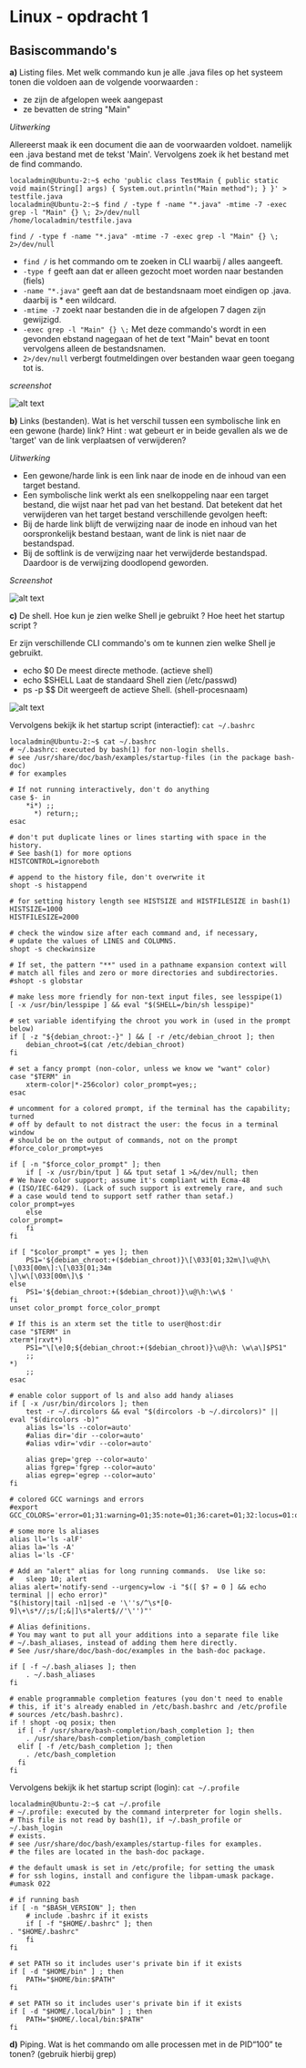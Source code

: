 # Linux - opdracht 1

## Basiscommando's

**a)** Listing files. Met welk commando kun je alle .java files op het systeem tonen die voldoen aan de 
volgende voorwaarden : 
* ze zijn de afgelopen week aangepast 
* ze bevatten de string "Main" 

*Uitwerking*

Allereerst maak ik een document die aan de voorwaarden voldoet. namelijk een .java bestand met de tekst 'Main'.
Vervolgens zoek ik het bestand met de find commando.

```
localadmin@Ubuntu-2:~$ echo 'public class TestMain { public static void main(String[] args) { System.out.println("Main method"); } }' > testfile.java
localadmin@Ubuntu-2:~$ find / -type f -name "*.java" -mtime -7 -exec grep -l "Main" {} \; 2>/dev/null
/home/localadmin/testfile.java
```

`find / -type f -name "*.java" -mtime -7 -exec grep -l "Main" {} \; 2>/dev/null`

* `find /` is het commando om te zoeken in CLI waarbij / alles aangeeft.
* `-type f` geeft aan dat er alleen gezocht moet worden naar bestanden (fiels)
* `-name "*.java"` geeft aan dat de bestandsnaam moet eindigen op .java. daarbij is * een wildcard.
* `-mtime -7` zoekt naar bestanden die in de afgelopen 7 dagen zijn gewijzigd.
* `-exec grep -l "Main" {} \;` Met deze commando's wordt in een gevonden ebstand nagegaan of het de text "Main" bevat en toont vervolgens alleen de bestandsnamen.
* `2>/dev/null` verbergt foutmeldingen over bestanden waar geen toegang tot is.

*screenshot*

![alt text](screenshots/image_a.png)


**b)** Links (bestanden). Wat is het verschil tussen een symbolische link en een gewone (harde) link? 
Hint : wat gebeurt er in beide gevallen als we de 'target' van de link verplaatsen of verwijderen?

*Uitwerking*

* Een gewone/harde link is een link naar de inode en de inhoud van een target bestand. 
* Een symbolische link werkt als een snelkoppeling naar een target bestand, die wijst naar het pad van het bestand.
Dat betekent dat het verwijderen van het target bestand verschillende gevolgen heeft:
* Bij de harde link blijft de verwijzing naar de inode en inhoud van het oorspronkelijk bestand bestaan, want de link is niet naar de bestandspad.
* Bij de softlink is de verwijzing naar het verwijderde bestandspad. Daardoor is de verwijzing doodlopend geworden. 

*Screenshot*

![alt text](screenshots/image_b.png)

**c)** De shell. Hoe kun je zien welke Shell je gebruikt ? Hoe heet het startup script ?

Er zijn verschillende CLI commando's om te kunnen zien welke Shell je gebruikt.

* echo $0
De meest directe methode. (actieve shell)
* echo $SHELL
Laat de standaard Shell zien (/etc/passwd)
* ps -p $$
Dit weergeeft de actieve Shell. (shell-procesnaam)

![alt text](screenshots/image_c.png)

Vervolgens bekijk ik het startup script (interactief):
`cat ~/.bashrc`

```
localadmin@Ubuntu-2:~$ cat ~/.bashrc
# ~/.bashrc: executed by bash(1) for non-login shells.
# see /usr/share/doc/bash/examples/startup-files (in the package bash-doc)
# for examples

# If not running interactively, don't do anything
case $- in
    *i*) ;;
      *) return;;
esac

# don't put duplicate lines or lines starting with space in the history.
# See bash(1) for more options
HISTCONTROL=ignoreboth

# append to the history file, don't overwrite it
shopt -s histappend

# for setting history length see HISTSIZE and HISTFILESIZE in bash(1)
HISTSIZE=1000
HISTFILESIZE=2000

# check the window size after each command and, if necessary,
# update the values of LINES and COLUMNS.
shopt -s checkwinsize

# If set, the pattern "**" used in a pathname expansion context will
# match all files and zero or more directories and subdirectories.
#shopt -s globstar

# make less more friendly for non-text input files, see lesspipe(1)
[ -x /usr/bin/lesspipe ] && eval "$(SHELL=/bin/sh lesspipe)"

# set variable identifying the chroot you work in (used in the prompt below)
if [ -z "${debian_chroot:-}" ] && [ -r /etc/debian_chroot ]; then
    debian_chroot=$(cat /etc/debian_chroot)
fi

# set a fancy prompt (non-color, unless we know we "want" color)
case "$TERM" in
    xterm-color|*-256color) color_prompt=yes;;
esac

# uncomment for a colored prompt, if the terminal has the capability; turned
# off by default to not distract the user: the focus in a terminal window
# should be on the output of commands, not on the prompt
#force_color_prompt=yes

if [ -n "$force_color_prompt" ]; then
    if [ -x /usr/bin/tput ] && tput setaf 1 >&/dev/null; then
# We have color support; assume it's compliant with Ecma-48
# (ISO/IEC-6429). (Lack of such support is extremely rare, and such
# a case would tend to support setf rather than setaf.)
color_prompt=yes
    else
color_prompt=
    fi
fi

if [ "$color_prompt" = yes ]; then
    PS1='${debian_chroot:+($debian_chroot)}\[\033[01;32m\]\u@\h\[\033[00m\]:\[\033[01;34m
\]\w\[\033[00m\]\$ '
else
    PS1='${debian_chroot:+($debian_chroot)}\u@\h:\w\$ '
fi
unset color_prompt force_color_prompt

# If this is an xterm set the title to user@host:dir
case "$TERM" in
xterm*|rxvt*)
    PS1="\[\e]0;${debian_chroot:+($debian_chroot)}\u@\h: \w\a\]$PS1"
    ;;
*)
    ;;
esac

# enable color support of ls and also add handy aliases
if [ -x /usr/bin/dircolors ]; then
    test -r ~/.dircolors && eval "$(dircolors -b ~/.dircolors)" || eval "$(dircolors -b)"
    alias ls='ls --color=auto'
    #alias dir='dir --color=auto'
    #alias vdir='vdir --color=auto'

    alias grep='grep --color=auto'
    alias fgrep='fgrep --color=auto'
    alias egrep='egrep --color=auto'
fi

# colored GCC warnings and errors
#export GCC_COLORS='error=01;31:warning=01;35:note=01;36:caret=01;32:locus=01:quote=01'

# some more ls aliases
alias ll='ls -alF'
alias la='ls -A'
alias l='ls -CF'

# Add an "alert" alias for long running commands.  Use like so:
#   sleep 10; alert
alias alert='notify-send --urgency=low -i "$([ $? = 0 ] && echo terminal || echo error)" 
"$(history|tail -n1|sed -e '\''s/^\s*[0-9]\+\s*//;s/[;&|]\s*alert$//'\'')"'

# Alias definitions.
# You may want to put all your additions into a separate file like
# ~/.bash_aliases, instead of adding them here directly.
# See /usr/share/doc/bash-doc/examples in the bash-doc package.

if [ -f ~/.bash_aliases ]; then
    . ~/.bash_aliases
fi

# enable programmable completion features (you don't need to enable
# this, if it's already enabled in /etc/bash.bashrc and /etc/profile
# sources /etc/bash.bashrc).
if ! shopt -oq posix; then
  if [ -f /usr/share/bash-completion/bash_completion ]; then
    . /usr/share/bash-completion/bash_completion
  elif [ -f /etc/bash_completion ]; then
    . /etc/bash_completion
  fi
fi
```

Vervolgens bekijk ik het startup script (login):
`cat ~/.profile`

```
localadmin@Ubuntu-2:~$ cat ~/.profile
# ~/.profile: executed by the command interpreter for login shells.
# This file is not read by bash(1), if ~/.bash_profile or ~/.bash_login
# exists.
# see /usr/share/doc/bash/examples/startup-files for examples.
# the files are located in the bash-doc package.

# the default umask is set in /etc/profile; for setting the umask
# for ssh logins, install and configure the libpam-umask package.
#umask 022

# if running bash
if [ -n "$BASH_VERSION" ]; then
    # include .bashrc if it exists
    if [ -f "$HOME/.bashrc" ]; then
. "$HOME/.bashrc"
    fi
fi

# set PATH so it includes user's private bin if it exists
if [ -d "$HOME/bin" ] ; then
    PATH="$HOME/bin:$PATH"
fi

# set PATH so it includes user's private bin if it exists
if [ -d "$HOME/.local/bin" ] ; then
    PATH="$HOME/.local/bin:$PATH"
fi

```

**d)** Piping. Wat is het commando om alle processen met in de PID“100” te tonen? 
(gebruik hierbij grep) 